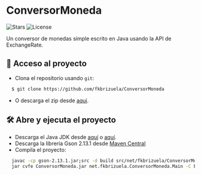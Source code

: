 # ConversorMoneda
![Stars](https://img.shields.io/github/stars/fkbrizuela/ConversorMoneda)
![License](https://img.shields.io/github/license/fkbrizuela/ConversorMoneda)

Un conversor de monedas simple escrito en Java usando la API de ExchangeRate.

## 📁 Acceso al proyecto
* Clona el repositorio usando `git`: 
```bash
  $ git clone https://github.com/fkbrizuela/ConversorMoneda
```
* O descarga el zip desde [aquí](https://github.com/fkbrizuela/ConversorMoneda/archive/refs/heads/main.zip).
## 🛠️ Abre y ejecuta el proyecto
* Descarga el Java JDK desde [aquí](https://www.oracle.com/ar/java/technologies/downloads/) o [aquí](https://adoptium.net/es/temurin/releases/).
* Descarga la librería Gson 2.13.1 desde [Maven Central](https://search.maven.org/artifact/com.google.code.gson/gson/2.13.1/jar)
* Compila el proyecto:
```bash
  javac -cp gson-2.13.1.jar;src -d build src/net/fkbrizuela/ConversorMoneda/Main.java
  jar cvfe ConversorMoneda.jar net.fkbrizuela.ConversorMoneda.Main -C build .
```
